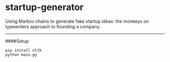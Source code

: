 # startup-generator
Using Markov chains to generate fake startup ideas: the monkeys on typewriters approach to founding a company.

----
####Setup
```
pip install nltk
python main.py
```
